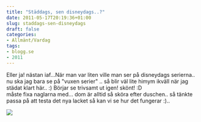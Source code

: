 ```yaml
---
title: "Städdags, sen disneydags..?"
date: 2011-05-17T20:19:36+01:00
slug: staddags-sen-disneydags
draft: false
categories:
- Allmänt/Vardag
tags:
- blogg.se
- 2011
---
```

Eller ja! nästan iaf...När man var liten ville man ser på disneydags serierna.. nu ska jag bara se på "vuxen serier" .. så blir väl lite himym ikväll när jag städat klart här.. :) Börjar se trivsamt ut igen! skönt! :D  
måste fixa naglarna med... dom är alltid så sköra efter duschen.. så tänkte passa på att testa det nya lacket så kan vi se hur det fungerar :)..  
  
![](/assets/images/blogg.se/darkwign_148382267.jpg)